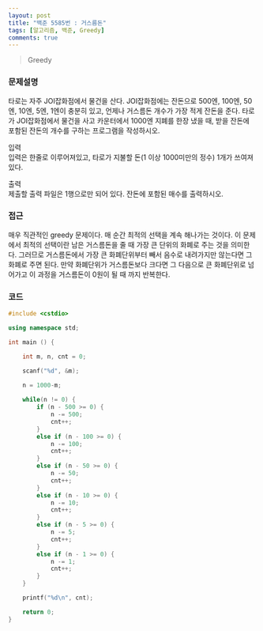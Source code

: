 ```yaml
---
layout: post
title: "백준 5585번 : 거스름돈"
tags: [알고리즘, 백준, Greedy]
comments: true
---
```


> Greedy  

### 문제설명
타로는 자주 JOI잡화점에서 물건을 산다. JOI잡화점에는 잔돈으로 500엔, 100엔, 50엔, 10엔, 5엔, 1엔이 충분히 있고, 언제나 거스름돈 개수가 가장 적게 잔돈을 준다. 타로가 JOI잡화점에서 물건을 사고 카운터에서 1000엔 지폐를 한장 냈을 때, 받을 잔돈에 포함된 잔돈의 개수를 구하는 프로그램을 작성하시오.  

입력  
입력은 한줄로 이루어져있고, 타로가 지불할 돈(1 이상 1000미만의 정수) 1개가 쓰여져있다.  

출력  
제출할 출력 파일은 1행으로만 되어 있다. 잔돈에 포함된 매수를 출력하시오.  

### 접근  
매우 직관적인 greedy 문제이다. 매 순간 최적의 선택을 계속 해나가는 것이다. 이 문제에서 최적의 선택이란 남은 거스름돈을 줄 때 가장 큰 단위의 화폐로 주는 것을 의미한다. 그러므로 거스름돈에서 가장 큰 화폐단위부터 빼서 음수로 내려가지만 않는다면 그 화폐로 주면 된다. 만약 화폐단위가 거스름돈보다 크다면 그 다음으로 큰 화폐단위로 넘어가고 이 과정을 거스름돈이 0원이 될 때 까지 반복한다.  

### 코드  
~~~c++
#include <cstdio>

using namespace std;

int main () {

    int m, n, cnt = 0;

    scanf("%d", &m);
    
    n = 1000-m;

    while(n != 0) {
        if (n - 500 >= 0) {
            n -= 500;
            cnt++;
        }
        else if (n - 100 >= 0) {
            n -= 100;
            cnt++;
        }
        else if (n - 50 >= 0) {
            n -= 50;
            cnt++;
        }
        else if (n - 10 >= 0) {
            n -= 10;
            cnt++;
        }
        else if (n - 5 >= 0) {
            n -= 5;
            cnt++;
        }
        else if (n - 1 >= 0) {
            n -= 1;
            cnt++;
        }
    }

    printf("%d\n", cnt);

    return 0;
}
~~~